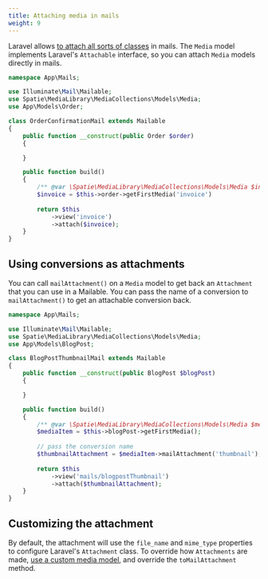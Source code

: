 ```yaml
---
title: Attaching media in mails
weight: 9
---
```


Laravel allows [to attach all sorts of classes](https://laravel.com/docs/10.x/mail#attachable-objects) in mails. The `Media` model implements Laravel's `Attachable` interface, so you can attach `Media` models directly in mails.


```php
namespace App\Mails;

use Illuminate\Mail\Mailable;
use Spatie\MediaLibrary\MediaCollections\Models\Media;
use App\Models\Order;

class OrderConfirmationMail extends Mailable
{
    public function __construct(public Order $order)
    {

    }

    public function build()
    {
        /** @var \Spatie\MediaLibrary\MediaCollections\Models\Media $invoice */
        $invoice = $this->order->getFirstMedia('invoice')
    
        return $this
            ->view('invoice')
            ->attach($invoice);
    }
}
```

## Using conversions as attachments

You can call  `mailAttachment()` on a `Media` model to get back an `Attachment` that you can use in a Mailable. You can pass the name of a conversion to `mailAttachment()` to get an attachable conversion back.

```php
namespace App\Mails;

use Illuminate\Mail\Mailable;
use Spatie\MediaLibrary\MediaCollections\Models\Media;
use App\Models\BlogPost;

class BlogPostThumbnailMail extends Mailable
{
    public function __construct(public BlogPost $blogPost)
    {

    }

    public function build()
    {
        /** @var \Spatie\MediaLibrary\MediaCollections\Models\Media $mediaItem */
        $mediaItem = $this->blogPost->getFirstMedia();
        
        // pass the conversion name
        $thumbnailAttachment = $mediaItem->mailAttachment('thumbnail');
    
        return $this
            ->view('mails/blogpostThumbnail')
            ->attach($thumbnailAttachment);
    }
}
```

## Customizing the attachment

By default, the attachment will use the `file_name` and `mime_type` properties to configure Laravel's `Attachment` class. To override how `Attachments` are made, [use a custom media model](https://spatie.be/docs/laravel-medialibrary/v11/advanced-usage/using-your-own-model), and override the `toMailAttachment` method.


